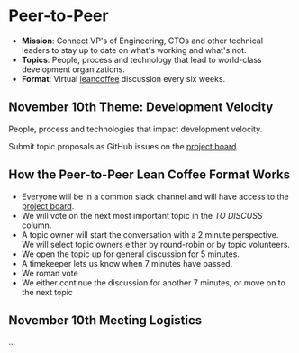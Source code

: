 # Peer-to-Peer

- **Mission**: Connect VP's of Engineering, CTOs and other technical leaders to stay up to date on what's working and what's not.
- **Topics**: People, process and technology that lead to world-class development organizations.
- **Format**: Virtual [leancoffee](https://leancoffee.org) discussion every six weeks.

## November 10th Theme: Development Velocity

People, process and technologies that impact development velocity.

Submit topic proposals as GitHub issues on the [project board](https://github.com/profiq/P2P-Tech-Roundtable/projects/1).

## How the Peer-to-Peer Lean Coffee Format Works

- Everyone will be in a common slack channel and will have access to the [project board](https://github.com/profiq/P2P-Tech-Roundtable/projects/1).
- We will vote on the next most important topic in the _TO DISCUSS_ column.
- A topic owner will start the conversation with a 2 minute perspective. We will select topic owners either by round-robin or by topic volunteers.
- We open the topic up for general discussion for 5 minutes.
- A timekeeper lets us know when 7 minutes have passed.
- We roman vote
- We either continue the discussion for another 7 minutes, or move on to the next topic

## November 10th Meeting Logistics

...
